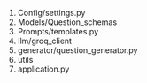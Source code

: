 1. Config/settings.py
2. Models/Question_schemas
3. Prompts/templates.py
4. llm/groq_client
5. generator/question_generator.py
6. utils
7. application.py
